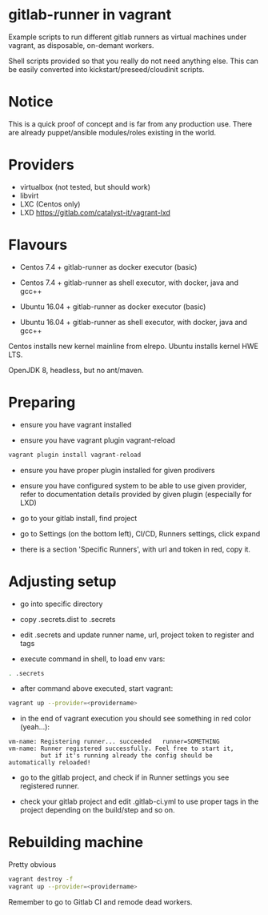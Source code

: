 # gitlab-runner in vagrant

Example scripts to run different gitlab runners as virtual machines under
vagrant, as disposable, on-demant workers.

Shell scripts provided so that you really do not need anything else.
This can be easily converted into kickstart/preseed/cloudinit scripts.

# Notice

This is a quick proof of concept and is far from any production use.
There are already puppet/ansible modules/roles existing in the world.

# Providers

- virtualbox (not tested, but should work)
- libvirt
- LXC (Centos only)
- LXD https://gitlab.com/catalyst-it/vagrant-lxd

# Flavours

- Centos 7.4 + gitlab-runner as docker executor (basic)
- Centos 7.4 + gitlab-runner as shell executor, with docker, java and gcc++

- Ubuntu 16.04 + gitlab-runner as docker executor (basic)
- Ubuntu 16.04 + gitlab-runner as shell executor, with docker, java and gcc++

Centos installs new kernel mainline from elrepo.
Ubuntu installs kernel HWE LTS.

OpenJDK 8, headless, but no ant/maven.

# Preparing

- ensure you have vagrant installed

- ensure you have vagrant plugin vagrant-reload
```bash
vagrant plugin install vagrant-reload
```

- ensure you have proper plugin installed for given prodivers
- ensure you have configured system to be able to use given provider, refer to
  documentation details provided by given plugin (especially for LXD)

- go to your gitlab install, find project
- go to Settings (on the bottom left), CI/CD, Runners settings, click expand
- there is a section 'Specific Runners', with url and token in red, copy it.

# Adjusting setup
- go into specific directory
- copy .secrets.dist to .secrets

- edit .secrets and update runner name, url, project token to register and tags

- execute command in shell, to load env vars:
```bash
. .secrets
```

- after command above executed, start vagrant:
```bash
vagrant up --provider=<providername>
```

- in the end of vagrant execution you should see something in red color (yeah...):
```text
vm-name: Registering runner... succeeded   runner=SOMETHING
vm-name: Runner registered successfully. Feel free to start it,
         but if it's running already the config should be automatically reloaded!
```

- go to the gitlab project, and check if in Runner settings you see registered
  runner.

- check your gitlab project and edit .gitlab-ci.yml to use proper tags in the
  project depending on the build/step and so on.

# Rebuilding machine

Pretty obvious

```bash
vagrant destroy -f
vagrant up --provider=<providername>
```

Remember to go to Gitlab CI and remode dead workers.
